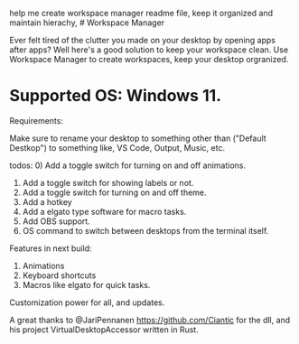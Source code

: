 help me create workspace manager readme file, keep it organized and maintain hierachy, # Workspace Manager

Ever felt tired of the clutter you made on your desktop by opening apps after apps? 
Well here's a good solution to keep your workspace clean. Use Workspace Manager to create workspaces, keep your desktop orgranized. 


<h1>Supported OS: Windows 11. </h1>


Requirements:

Make sure to rename your desktop to something other than ("Default Destkop") to something like, VS Code, Output, Music, etc. 




todos:
0) Add a toggle switch for turning on and off animations.
1) Add a toggle switch for showing labels or not.
2) Add a toggle switch for turning on and off theme.
3) Add a hotkey
4) Add a elgato type software for macro tasks.
5) Add OBS support.
6) OS command to switch between desktops from the terminal itself.



Features in next build:

1) Animations
2) Keyboard shortcuts
3) Macros like elgato for quick tasks.

Customization power for all, and updates.



A great thanks to @JariPennanen https://github.com/Ciantic for the dll, and his project VirtualDesktopAccessor written in Rust. 
